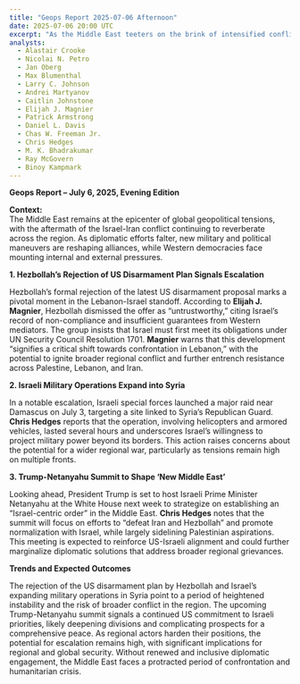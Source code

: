 ```yaml
---
title: "Geops Report 2025-07-06 Afternoon"
date: 2025-07-06 20:00 UTC
excerpt: "As the Middle East teeters on the brink of intensified conflict, Hezbollah's rejection of a US disarmament plan and Israel's bold military operations in Syria signal a dangerous escalation, while the upcoming Trump-Netanyahu summit threatens to deepen regional divides and sideline diplomatic solutions."
analysts:
  - Alastair Crooke
  - Nicolai N. Petro
  - Jan Oberg
  - Max Blumenthal
  - Larry C. Johnson
  - Andrei Martyanov
  - Caitlin Johnstone
  - Elijah J. Magnier
  - Patrick Armstrong
  - Daniel L. Davis
  - Chas W. Freeman Jr.
  - Chris Hedges
  - M. K. Bhadrakumar
  - Ray McGovern
  - Binoy Kampmark
---
```


**Geops Report – July 6, 2025, Evening Edition**

**Context:**  
The Middle East remains at the epicenter of global geopolitical tensions, with the aftermath of the Israel-Iran conflict continuing to reverberate across the region. As diplomatic efforts falter, new military and political maneuvers are reshaping alliances, while Western democracies face mounting internal and external pressures.

**1. Hezbollah’s Rejection of US Disarmament Plan Signals Escalation**

Hezbollah’s formal rejection of the latest US disarmament proposal marks a pivotal moment in the Lebanon-Israel standoff. According to **Elijah J. Magnier**, Hezbollah dismissed the offer as “untrustworthy,” citing Israel’s record of non-compliance and insufficient guarantees from Western mediators. The group insists that Israel must first meet its obligations under UN Security Council Resolution 1701. **Magnier** warns that this development “signifies a critical shift towards confrontation in Lebanon,” with the potential to ignite broader regional conflict and further entrench resistance across Palestine, Lebanon, and Iran.

**2. Israeli Military Operations Expand into Syria**

In a notable escalation, Israeli special forces launched a major raid near Damascus on July 3, targeting a site linked to Syria’s Republican Guard. **Chris Hedges** reports that the operation, involving helicopters and armored vehicles, lasted several hours and underscores Israel’s willingness to project military power beyond its borders. This action raises concerns about the potential for a wider regional war, particularly as tensions remain high on multiple fronts.

**3. Trump-Netanyahu Summit to Shape ‘New Middle East’**

Looking ahead, President Trump is set to host Israeli Prime Minister Netanyahu at the White House next week to strategize on establishing an “Israel-centric order” in the Middle East. **Chris Hedges** notes that the summit will focus on efforts to “defeat Iran and Hezbollah” and promote normalization with Israel, while largely sidelining Palestinian aspirations. This meeting is expected to reinforce US-Israeli alignment and could further marginalize diplomatic solutions that address broader regional grievances.

**Trends and Expected Outcomes**

The rejection of the US disarmament plan by Hezbollah and Israel’s expanding military operations in Syria point to a period of heightened instability and the risk of broader conflict in the region. The upcoming Trump-Netanyahu summit signals a continued US commitment to Israeli priorities, likely deepening divisions and complicating prospects for a comprehensive peace. As regional actors harden their positions, the potential for escalation remains high, with significant implications for regional and global security. Without renewed and inclusive diplomatic engagement, the Middle East faces a protracted period of confrontation and humanitarian crisis.

